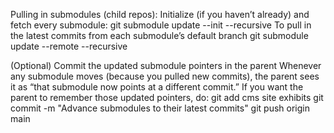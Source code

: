 Pulling in submodules (child repos):
Initialize (if you haven’t already) and fetch every submodule:
git submodule update --init --recursive
To pull in the latest commits from each submodule’s default branch
git submodule update --remote --recursive

(Optional) Commit the updated submodule pointers in the parent
Whenever any submodule moves (because you pulled new commits), the parent sees it as “that submodule now points at a different commit.” If you want the parent to remember those updated pointers, do:
git add cms site exhibits
git commit -m "Advance submodules to their latest commits"
git push origin main
